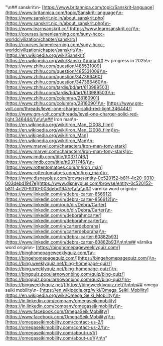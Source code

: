"\n## sanskrit\n- [https://www.britannica.com/topic/Sanskrit-language](https://www.britannica.com/topic/Sanskrit-language)\n- [https://www.sanskrit.nic.in/about_sanskrit.php](https://www.sanskrit.nic.in/about_sanskrit.php)\n- [https://www.learnsanskrit.cc/](https://www.learnsanskrit.cc/)\n- [https://courses.lumenlearning.com/suny-hccc-worldcivilization/chapter/sanskrit/](https://courses.lumenlearning.com/suny-hccc-worldcivilization/chapter/sanskrit/)\n- [https://en.wikipedia.org/wiki/Sanskrit](https://en.wikipedia.org/wiki/Sanskrit)\n\n\n## Ev progress in 2025\n- [https://www.zhihu.com/question/485531009](https://www.zhihu.com/question/485531009)\n- [https://www.zhihu.com/question/347366460](https://www.zhihu.com/question/347366460)\n- [https://www.zhihu.com/tardis/bd/art/613989503](https://www.zhihu.com/tardis/bd/art/613989503)\n- [https://www.zhihu.com/column/p/28160901](https://www.zhihu.com/column/p/28160901)\n- [https://www.gm-volt.com/threads/level-one-charger-solid-red-light.346444/](https://www.gm-volt.com/threads/level-one-charger-solid-red-light.346444/)\n\n\n## Iron man\n- [https://en.wikipedia.org/wiki/Iron_Man_(2008_film)](https://en.wikipedia.org/wiki/Iron_Man_(2008_film))\n- [https://en.wikipedia.org/wiki/Iron_Man](https://en.wikipedia.org/wiki/Iron_Man)\n- [https://www.marvel.com/characters/iron-man-tony-stark](https://www.marvel.com/characters/iron-man-tony-stark)\n- [https://www.imdb.com/title/tt0371746/](https://www.imdb.com/title/tt0371746/)\n- [https://www.rottentomatoes.com/m/iron_man](https://www.rottentomatoes.com/m/iron_man)\n- [https://www.disneyplus.com/browse/entity-0c520152-b81f-4c20-9310-003debd1947e](https://www.disneyplus.com/browse/entity-0c520152-b81f-4c20-9310-003debd1947e)\n\n\n## varnika word origin\n- [https://www.linkedin.com/in/debra-carter-856912](https://www.linkedin.com/in/debra-carter-856912)\n- [https://www.linkedin.com/pub/dir/Debra/Carter](https://www.linkedin.com/pub/dir/Debra/Carter)\n- [https://www.linkedin.com/in/deborahmcarter](https://www.linkedin.com/in/deborahmcarter)\n- [https://www.linkedin.com/in/carterdeboraha](https://www.linkedin.com/in/carterdeboraha)\n- [https://www.linkedin.com/in/debra-carter-60882b93](https://www.linkedin.com/in/debra-carter-60882b93)\n\n\n## vārnika word origin\n- [https://binghomepageweeklyquiz.com/](https://binghomepageweeklyquiz.com/)\n- [https://bingehomepagequiz.com/](https://bingehomepagequiz.com/)\n- [https://bing.weeklyquiz.net/bing-homepage-quiz/](https://bing.weeklyquiz.net/bing-homepage-quiz/)\n- [https://bingquiz.popularnowonbing.com/quiz/bing-quiz/](https://bingquiz.popularnowonbing.com/quiz/bing-quiz/)\n- [https://bingweeklyquiz.net/](https://bingweeklyquiz.net/)\n\n\n## omega seiki mobility\n- [https://en.wikipedia.org/wiki/Omega_Seiki_Mobility](https://en.wikipedia.org/wiki/Omega_Seiki_Mobility)\n- [https://in.linkedin.com/company/omegaseikimobility](https://in.linkedin.com/company/omegaseikimobility)\n- [https://www.facebook.com/OmegaSeikiMobility/](https://www.facebook.com/OmegaSeikiMobility/)\n- [https://omegaseikimobility.com/contact-us-2/](https://omegaseikimobility.com/contact-us-2/)\n- [https://omegaseikimobility.com/about-us1/](https://omegaseikimobility.com/about-us1/)\n\n"
